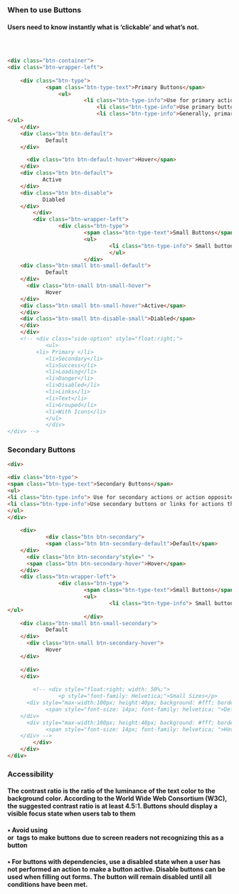 ### When to use Buttons

#### Users need to know instantly what is ‘clickable’ and what’s not. 
```html



<div class="btn-container">
<div class="btn-wrapper-left">
        
    <div class="btn-type">
            <span class="btn-type-text">Primary Buttons</span>
                <ul>
                        <li class="btn-type-info">Use for primary actions such as save, submit, print etc. Should be a “call to action” that advances to another flow.</li>
                            <li class="btn-type-info">Use primary buttons for your most important actions</li>
                            <li class="btn-type-info">Generally, primary buttons indicate next steps and secondary buttons are actions that happen on the same page</li>
</ul>
    </div>
    <div class="btn btn-default">
            Default
    </div>

      <div class="btn btn-default-hover">Hover</span>
    </div>
    <div class="btn btn-default">
           Active
    </div>
    <div class="btn btn-disable">
           Diabled
    </div>
        </div>
        <div class="btn-wrapper-left">
                <div class="btn-type">
                        <span class="btn-type-text">Small Buttons</span>
                        <ul>
                                <li class="btn-type-info"> Small buttons are having max-width of 100px. It should not go wider than that.</li>
                                </ul>
                        </div>
    <div class="btn-small btn-small-default">
            Default
    </div>
      <div class="btn-small btn-small-hover">
            Hover
    </div>
    <div class="btn-small btn-small-hover">Active</span>
    </div>
    <div class="btn-small btn-disable-small">Diabled</span>
    </div>
    </div>
    <!-- <div class="side-option" style="float:right;">
            <ul>
         <li> Primary </li>
            <li>Secondary</li>
            <li>Success</li>
            <li>Loading</li>
            <li>Danger</li>
            <li>Disabled</li>
            <li>Links</li>
            <li>Text</li>
            <li>Grouped</li>
            <li>With Icons</li>
            </ul>
            </div>
</div> -->
```
### Secondary Buttons

```html
<div>

<div class="btn-type">
<span class="btn-type-text">Secondary Buttons</span>
<ul>
<li class="btn-type-info"> Use for secondary actions or action opposite to a primary action such as Cancel.</li>
<li class="btn-type-info">Use secondary buttons or links for actions that are repeated on a page or for actions that are less popular user paths</li>
</ul>
</div>
    
    <div>
            <div class="btn btn-secondary">
            <span class="btn btn-secondary-default">Default</span>
    </div>
      <div class="btn btn-secondary"style=" ">
      <span class="btn btn-secondary-hover">Hover</span>
    </div>
    <div class="btn-wrapper-left">
                <div class="btn-type">
                        <span class="btn-type-text">Small Buttons</span>
                        <ul>
                                <li class="btn-type-info"> Small buttons are having max-width of 100px. It should not go wider than that.</li>
</ul>
                        </div>
    <div class="btn-small btn-small-secondary">
            Default
    </div>
      <div class="btn-small btn-secondary-hover">
            Hover
    </div>
    
    </div>
    </div>
        
        <!-- <div style="float:right; width: 50%;">
                <p style="font-family: Helvetica;">Small Sizes</p>
      <div style="max-width:100px; height:40px; background: #fff; border: 1px solid #ccc; border-radius: 4px; color: #666666; line-height: 40px; text-align: center; margin-bottom: 30px; cursor: pointer;">
            <span style="font-size: 14px; font-family: helvetica; ">Default</span>
    </div>
      <div style="max-width:100px; height:40px; background: #fff; border: 1px solid #0096D6; border-radius: 4px; color: #666666; line-height: 40px; text-align: center; margin-bottom: 30px; cursor: pointer;">
            <span style="font-size: 14px; font-family: helvetica; ">Hover</span>
    </div> -->
        </div>
    </div>
</div>
```


### Accessibility
#### The contrast ratio is the ratio of the luminance of the text color to the background color. According to the World Wide Web Consortium (W3C), the suggested contrast ratio is at least 4.5:1. Buttons should display a visible focus state when users tab to them
####	•	Avoid using <div> or <img> tags to make buttons due to screen readers not recognizing this as a button
####	•	For buttons with dependencies, use a disabled state when a user has not performed an action to make a button active. Disable buttons can be used when filling out forms. The button will remain disabled until all conditions have been met.


